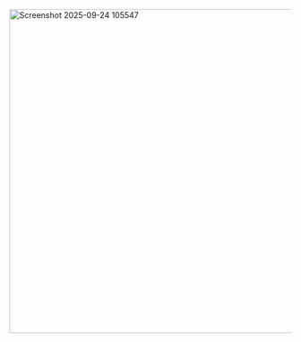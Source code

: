 <img width="618" height="579" alt="Screenshot 2025-09-24 105547" src="https://github.com/user-attachments/assets/fe14d42d-779f-4837-a742-07e8a180ac23" />
